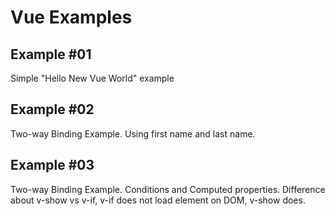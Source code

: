 <h1>Vue Examples</h1>
<h2>Example #01</h2>
<p>
Simple "Hello New Vue World" example
</p>

<h2>Example #02</h2>
<p>
Two-way Binding Example. Using first name and last name.
</p>

<h2>Example #03</h2>
<p>
Two-way Binding Example. Conditions and Computed properties. Difference about v-show vs v-if, v-if does not load element on DOM, v-show does.
</p>